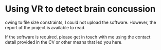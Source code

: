 # Using VR to detect brain concussion

owing to file size constraints, I could not upload the software. However, the report of the project is available to read.

If the software is required, please get in touch with me using the contact detail provided in the CV or other means that led you here.
